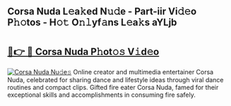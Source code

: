 ## Corsa Nuda L𝚎a𝚔ed N𝚞𝚍e - Part-iir Vi𝚍𝚎o P𝚑𝚘tos - H𝚘𝚝 O𝚗𝚕yf𝚊ns L𝚎a𝚔s aYLjb

# <h2><a href="http://kf71tj.oniu.top/?m=Corsa+Nuda">🔗👉 🔴 Corsa Nuda P𝚑ot𝚘𝚜 V𝚒d𝚎o</a></h2>

[![Corsa Nuda Nu𝚍e𝚜](https://i.imgur.com/0qMVB7G.gif)](http://kf71tj.oniu.top/?m=Corsa+Nuda)
Online creator and multimedia entertainer Corsa Nuda, celebrated for sharing dance and lifestyle ideas through viral dance routines and compact clips. Gifted fire eater Corsa Nuda, famed for their exceptional skills and accomplishments in consuming fire safely.  
